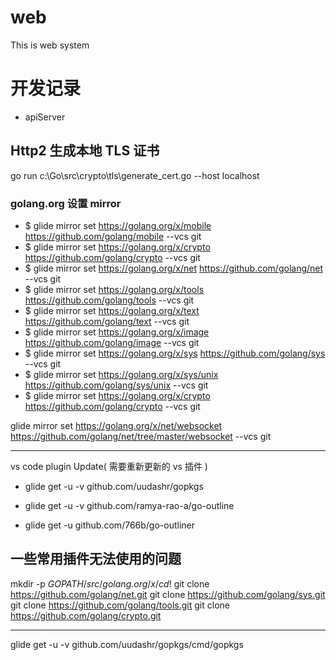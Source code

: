 # web

This is web system

# 开发记录

* apiServer

## Http2 生成本地 TLS 证书

go run c:\Go\src\crypto\tls\generate_cert.go --host localhost

### golang.org 设置 mirror

* $ glide mirror set https://golang.org/x/mobile https://github.com/golang/mobile --vcs git
* $ glide mirror set https://golang.org/x/crypto https://github.com/golang/crypto --vcs git
* $ glide mirror set https://golang.org/x/net https://github.com/golang/net --vcs git
* $ glide mirror set https://golang.org/x/tools https://github.com/golang/tools --vcs git
* $ glide mirror set https://golang.org/x/text https://github.com/golang/text --vcs git
* $ glide mirror set https://golang.org/x/image https://github.com/golang/image --vcs git
* $ glide mirror set https://golang.org/x/sys https://github.com/golang/sys --vcs git
* $ glide mirror set https://golang.org/x/sys/unix  https://github.com/golang/sys/unix --vcs git
* $ glide mirror set https://golang.org/x/crypto https://github.com/golang/crypto --vcs git



glide mirror set https://golang.org/x/net/websocket https://github.com/golang/net/tree/master/websocket  --vcs git

---

vs code plugin Update( 需要重新更新的 vs 插件 )

* glide get -u -v github.com/uudashr/gopkgs
* glide get -u -v github.com/ramya-rao-a/go-outline



* glide get -u github.com/766b/go-outliner

##  一些常用插件无法使用的问题
mkdir -p $GOPATH/src/golang.org/x/
cd !$
git clone https://github.com/golang/net.git
git clone https://github.com/golang/sys.git
git clone https://github.com/golang/tools.git
git clone https://github.com/golang/crypto.git

-----


glide get  -u -v github.com/uudashr/gopkgs/cmd/gopkgs
